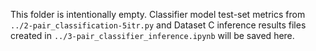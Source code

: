 This folder is intentionally empty. Classifier model test-set metrics from `../2-pair_classification-5itr.py` and Dataset C inference results files created in `../3-pair_classifier_inference.ipynb` will be saved here.